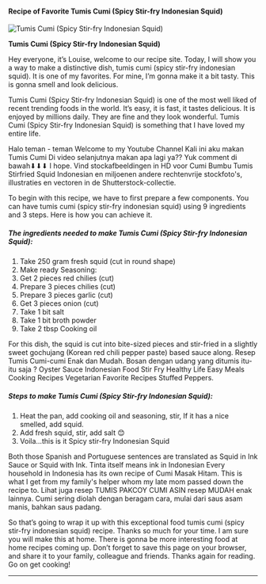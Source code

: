             

#### Recipe of Favorite Tumis Cumi (Spicy Stir-fry Indonesian Squid)

![Tumis Cumi (Spicy Stir-fry Indonesian Squid)](https://img-global.cpcdn.com/recipes/e6b51654a2e53891/751x532cq70/tumis-cumi-spicy-stir-fry-indonesian-squid-recipe-main-photo.jpg)

**Tumis Cumi (Spicy Stir-fry Indonesian Squid)**

Hey everyone, it’s Louise, welcome to our recipe site. Today, I will show you a way to make a distinctive dish, tumis cumi (spicy stir-fry indonesian squid). It is one of my favorites. For mine, I’m gonna make it a bit tasty. This is gonna smell and look delicious.

Tumis Cumi (Spicy Stir-fry Indonesian Squid) is one of the most well liked of recent trending foods in the world. It’s easy, it is fast, it tastes delicious. It is enjoyed by millions daily. They are fine and they look wonderful. Tumis Cumi (Spicy Stir-fry Indonesian Squid) is something that I have loved my entire life.

Halo teman - teman Welcome to my Youtube Channel Kali ini aku makan Tumis Cumi Di video selanjutnya makan apa lagi ya?? Yuk comment di bawah⬇⬇⬇ I hope. Vind stockafbeeldingen in HD voor Cumi Bumbu Tumis Stirfried Squid Indonesian en miljoenen andere rechtenvrije stockfoto's, illustraties en vectoren in de Shutterstock-collectie.

To begin with this recipe, we have to first prepare a few components. You can have tumis cumi (spicy stir-fry indonesian squid) using 9 ingredients and 3 steps. Here is how you can achieve it.

##### The ingredients needed to make Tumis Cumi (Spicy Stir-fry Indonesian Squid):

1.  Take 250 gram fresh squid (cut in round shape)
2.  Make ready Seasoning:
3.  Get 2 pieces red chilies (cut)
4.  Prepare 3 pieces chilies (cut)
5.  Prepare 3 pieces garlic (cut)
6.  Get 3 pieces onion (cut)
7.  Take 1 bit salt
8.  Take 1 bit broth powder
9.  Take 2 tbsp Cooking oil

For this dish, the squid is cut into bite-sized pieces and stir-fried in a slightly sweet gochujang (Korean red chili pepper paste) based sauce along. Resep Tumis Cumi-cumi Enak dan Mudah. Bosan dengan udang yang ditumis itu-itu saja ? Oyster Sauce Indonesian Food Stir Fry Healthy Life Easy Meals Cooking Recipes Vegetarian Favorite Recipes Stuffed Peppers.

##### Steps to make Tumis Cumi (Spicy Stir-fry Indonesian Squid):

1.  Heat the pan, add cooking oil and seasoning, stir, If it has a nice smelled, add squid.
2.  Add fresh squid, stir, add salt 😊
3.  Voila…this is it Spicy stir-fry Indonesian Squid

Both those Spanish and Portuguese sentences are translated as Squid in Ink Sauce or Squid with Ink. Tinta itself means ink in Indonesian Every household in Indonesia has its own recipe of Cumi Masak Hitam. This is what I get from my family's helper whom my late mom passed down the recipe to. Lihat juga resep TUMIS PAKCOY CUMI ASIN resep MUDAH enak lainnya. Cumi sering diolah dengan beragam cara, mulai dari saus asam manis, bahkan saus padang.

So that’s going to wrap it up with this exceptional food tumis cumi (spicy stir-fry indonesian squid) recipe. Thanks so much for your time. I am sure you will make this at home. There is gonna be more interesting food at home recipes coming up. Don’t forget to save this page on your browser, and share it to your family, colleague and friends. Thanks again for reading. Go on get cooking!

* * *